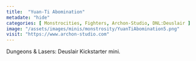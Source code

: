 ```yaml
---
title:  "Yuan-Ti Abomination"
metadate: "hide"
categories: [ Monstrocities, Fighters, Archon-Studio, DNL:Deuslair ]
image: "/assets/images/minis/monstrosity/YuanTiAbomination5.png"
visit: "https://www.archon-studio.com"
---
```

Dungeons & Lasers: Deuslair Kickstarter mini.